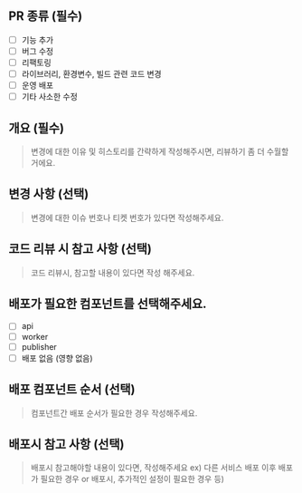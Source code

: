## PR 종류 (필수)

- [ ] 기능 추가
- [ ] 버그 수정
- [ ] 리팩토링
- [ ] 라이브러리, 환경변수, 빌드 관련 코드 변경
- [ ] 운영 배포
- [ ] 기타 사소한 수정

## 개요 (필수)

> 변경에 대한 이유 및 히스토리를 간략하게 작성해주시면, 리뷰하기 좀 더 수월할 거에요.

## 변경 사항 (선택)

> 변경에 대한 이슈 번호나 티켓 번호가 있다면 작성해주세요.

## 코드 리뷰 시 참고 사항 (선택)

> 코드 리뷰시, 참고할 내용이 있다면 작성 해주세요.

## 배포가 필요한 컴포넌트를 선택해주세요.

- [ ] api
- [ ] worker
- [ ] publisher
- [ ] 배포 없음 (영향 없음)

## 배포 컴포넌트 순서 (선택)

> 컴포넌트간 배포 순서가 필요한 경우 작성해주세요.

## 배포시 참고 사항 (선택)

> 배포시 참고해야할 내용이 있다면, 작성해주세요 ex) 다른 서비스 배포 이후 배포가 필요한 경우 or 배포시, 추가적인 설정이 필요한 경우 등)


